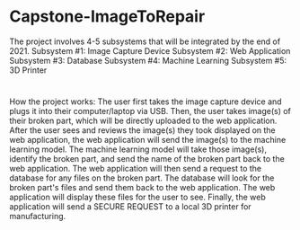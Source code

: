 # Capstone-ImageToRepair
The project involves 4-5 subsystems that will be integrated by the end of 2021.
Subsystem #1: Image Capture Device
Subsystem #2: Web Application
Subsystem #3: Database
Subsystem #4: Machine Learning
Subsystem #5: 3D Printer
#
#
How the project works:
  The user first takes the image capture device and plugs it into their computer/laptop via USB.
  Then, the user takes image(s) of their broken part, which will be directly uploaded to the web application.
  After the user sees and reviews the image(s) they took displayed on the web application, the web application will send the image(s) to the machine learning model.
  The machine learning model will take those image(s), identify the broken part, and send the name of the broken part back to the web application.
  The web application will then send a request to the database for any files on the broken part.
  The database will look for the broken part's files and send them back to the web application.
  The web application will display these files for the user to see.
  Finally, the web application will send a SECURE REQUEST to a local 3D printer for manufacturing.
